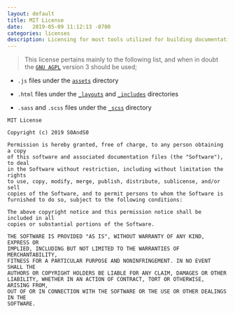 ```yaml
---
layout: default
title: MIT License
date:   2019-05-09 11:12:13 -0700
categories: licenses
description: Licensing for most tools utilized for building documentation for this project
---
```


> This license pertains mainly to the following list, and when in doubt the [`GNU AGPL`][license_tldr_gnu_agpl] version 3 should be used;


- `.js` files under the [`assets`][source_assets_dir] directory

- `.html` files under the [`_layouts`][source_layouts_dir] and [`_includes`][source_includes_dir] directories

- `.sass` and `.scss` files under the [`_scss`][source_scss_dir] directory


```
MIT License

Copyright (c) 2019 S0AndS0

Permission is hereby granted, free of charge, to any person obtaining a copy
of this software and associated documentation files (the "Software"), to deal
in the Software without restriction, including without limitation the rights
to use, copy, modify, merge, publish, distribute, sublicense, and/or sell
copies of the Software, and to permit persons to whom the Software is
furnished to do so, subject to the following conditions:

The above copyright notice and this permission notice shall be included in all
copies or substantial portions of the Software.

THE SOFTWARE IS PROVIDED "AS IS", WITHOUT WARRANTY OF ANY KIND, EXPRESS OR
IMPLIED, INCLUDING BUT NOT LIMITED TO THE WARRANTIES OF MERCHANTABILITY,
FITNESS FOR A PARTICULAR PURPOSE AND NONINFRINGEMENT. IN NO EVENT SHALL THE
AUTHORS OR COPYRIGHT HOLDERS BE LIABLE FOR ANY CLAIM, DAMAGES OR OTHER
LIABILITY, WHETHER IN AN ACTION OF CONTRACT, TORT OR OTHERWISE, ARISING FROM,
OUT OF OR IN CONNECTION WITH THE SOFTWARE OR THE USE OR OTHER DEALINGS IN THE
SOFTWARE.
```



[source_assets_dir]: https://github.com/S0AndS0/Jekyll_Admin/tree/gh-pages/assets
[source_layouts_dir]: https://github.com/S0AndS0/Jekyll_Admin/tree/gh-pages/_layouts
[source_includes_dir]: https://github.com/S0AndS0/Jekyll_Admin/tree/gh-pages/_includes
[source_scss_dir]: https://github.com/S0AndS0/Jekyll_Admin/tree/gh-pages/_scss

[license_tldr_gnu_agpl]: /licensing/gnu-agpl/
